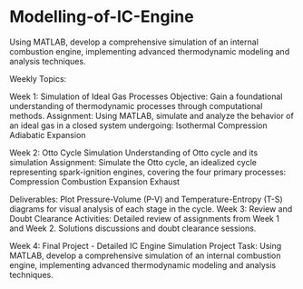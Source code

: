 # Modelling-of-IC-Engine

Using MATLAB, develop a comprehensive simulation of an internal combustion engine, implementing advanced thermodynamic modeling and analysis techniques.

Weekly Topics: 

Week 1: Simulation of Ideal Gas Processes
Objective: Gain a foundational understanding of thermodynamic processes through computational methods.
Assignment: Using MATLAB, simulate and analyze the behavior of an ideal gas in a closed system undergoing:
Isothermal Compression
Adiabatic Expansion

Week 2: Otto Cycle Simulation
Understanding of Otto cycle and its simulation 
Assignment: Simulate the Otto cycle, an idealized cycle representing spark-ignition engines, covering the four primary processes:
Compression
Combustion
Expansion
Exhaust

Deliverables: Plot Pressure-Volume (P-V) and Temperature-Entropy (T-S) diagrams for visual analysis of each stage in the cycle.
Week 3: Review and Doubt Clearance
Activities:
Detailed review of assignments from Week 1 and Week 2.
Solutions discussions and doubt clearance sessions.

Week 4: Final Project - Detailed IC Engine Simulation
Project Task: Using MATLAB, develop a comprehensive simulation of an internal combustion engine, implementing advanced thermodynamic modeling and analysis techniques.   
